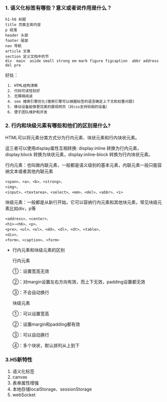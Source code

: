 ###  1. 语义化标签有哪些？意义或者说作用是什么？

```
h1-h6 标题
title 页面主体内容
p 段落
header 头部
footer 尾部
nav 导航
article 文章
section 定义文档中的节
div  main  aside small strong em mark figure figcaption  abbr address del pre

```

好处：

```
 1. HTML结构清晰
 2. 代码可读性较好
 3. 无障碍阅读
 4. seo 搜索引擎优化(搜索引擎可以根据标签的语言确定上下文和权重问题)
 5. 移动设备能够更完美的展现网页（对css支持较弱的设备）
 6. 便于团队维护和开发
```

### 2. 行内和块级元素有哪些和他们的区别是什么?

HTML可以将元素分类方式分为行内元素、块状元素和行内块状元素。

这三者可以使用display属性互相转换: display:inline 转换为行内元素，display:block  转换为块状元素，display:inline-block  转换为行内块状元素。

行内元素：也叫做内联元素，一般都是语义级别的基本元素，内联元素一般只能容纳文本或者其他内联元素

```
<span>、<a>、<b>、<strong>、
<img>、
<input>、<textarea>、<select>、<em>、<del>、<abbr>、<i>
```

块级元素：一般都是从新行开始，它可以容纳行内元素和其他块元素，常见块级元素比如div，p等

```
<address>、<center>、
<h1>~<h6>、<p>、
<pre>、<ul>、<ol>、<dd>、<dl>、<dt>、<table>、
<div>、
<form>、<caption>、<form>
```

- 行内元素和块级元素的区别

  行内元素

  ①：设置宽高无效

  ②：对margin设置左右方向有效，而上下无效，padding设置都无效

  ③：不会自动换行

  块级元素

  ①：可以设置宽高

  ②：设置margin和padding都有效

  ③：可以自动换行

  ④：多个块状，默认排列从上到下

### 3.H5新特性

1. 语义化标签
2. canvas
3. 表单属性增强
4. 本地存储localStorage、sessionStorage
5. webSocket